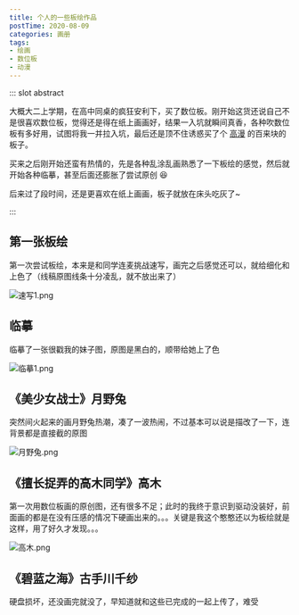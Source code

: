 ```yaml
---
title: 个人的一些板绘作品
postTime: 2020-08-09
categories: 画册
tags:
- 绘画
- 数位板
- 动漫
---
```


::: slot abstract

大概大二上学期，在高中同桌的疯狂安利下，买了数位板。刚开始这货还说自己不是很喜欢数位板，觉得还是得在纸上画画好，结果一入坑就瞬间真香，各种吹数位板有多好用，试图将我一并拉入坑，最后还是顶不住诱惑买了个 [高漫](https://www.gaomon.cn/) 的百来块的板子。

买来之后刚开始还蛮有热情的，先是各种乱涂乱画熟悉了一下板绘的感觉，然后就开始各种临摹，甚至后面还膨胀了尝试原创 :laughing:

后来过了段时间，还是更喜欢在纸上画画，板子就放在床头吃灰了~

:::

## 第一张板绘

第一次尝试板绘，本来是和同学连麦挑战速写，画完之后感觉还可以，就给细化和上色了（线稿原图线条十分凌乱，就不放出来了）

![速写1.png](https://i.loli.net/2020/09/15/SWkfqb4z3RLwpZP.png)



## 临摹

临摹了一张很戳我的妹子图，原图是黑白的，顺带给她上了色

![临摹1.png](https://i.loli.net/2020/09/15/9BpM1f64wqjJxsC.png)



## 《美少女战士》月野兔

突然间火起来的画月野兔热潮，凑了一波热闹，不过基本可以说是描改了一下，连背景都是直接截的原图

![月野兔.png](https://i.loli.net/2020/09/15/oDgViBeNLJp3QWC.png)



## 《擅长捉弄的高木同学》高木

第一次用数位板画的原创图，还有很多不足；此时的我终于意识到驱动没装好，前面画的都是在没有压感的情况下硬画出来的。。。关键是我这个憨憨还以为板绘就是这样，用了好久才发现。。。

![高木.png](https://i.loli.net/2020/09/15/SGOWkxBwdfyPl2Y.png)



## 《碧蓝之海》古手川千纱

硬盘损坏，还没画完就没了，早知道就和这些已完成的一起上传了，难受